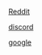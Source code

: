 
[Reddit](https://www.reddit.com)

[discord](https://www.discord.com)

[google](https://www.google.com/?safe=active&ssui=on)
